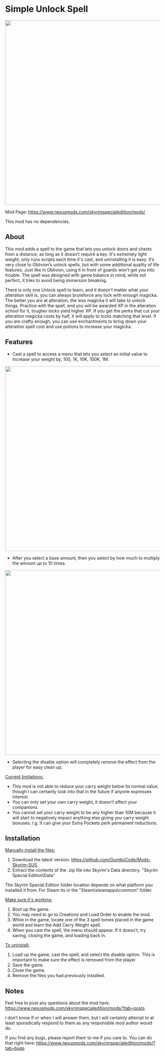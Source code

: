 # Simple Unlock Spell

<img src="" width="600">

Mod Page: https://www.nexusmods.com/skyrimspecialedition/mods/

This mod has no dependencies.

## About

This mod adds a spell to the game that lets you unlock doors and chests from a distance, as long as it doesn’t require a key. It's extremely light weight, only runs scripts each time it's cast, and uninstalling it is easy. It’s very close to Oblivion’s unlock spells, but with some additional quality of life features. Just like in Oblivion, using it in front of guards won't get you into trouble. The spell was designed with game balance in mind, while not perfect, it tries to avoid being immersion breaking.

There is only one Unlock spell to learn, and it doesn’t matter what your alteration skill is, you can always bruteforce any lock with enough magicka. The better you are at alteration, the less magicka it will take to unlock things. Practice with the spell, and you will be awarded XP in the alteration school for it, tougher locks yield higher XP. If you get the perks that cut your alteration magicka costs by half, it will apply to locks matching that level. If you are crafty enough, you can use enchantments to bring down your alteration spell cost and use potions to increase your magicka.

## Features

- Cast a spell to access a menu that lets you select an initial value to increase your weight by, 100, 1K, 10K, 100K, 1M.
<img src="" width="600">

- After you select a base amount, then you select by how much to multiply the amount up to 10 times.
<img src="" width="600">

- Selecting the disable option will completely remove the effect from the player for easy clean up.

<ins>Current limitations:</ins>

- This mod is not able to reduce your carry weight below its normal value, though I can certainly look into that in the future if anyone expresses interest.
- You can only set your own carry weight, it doesn’t affect your companions.
- You cannot set your carry weight to be any higher than 10M because it will start to negatively impact anything else giving you carry weight bonuses. I.g. It can give your Extra Pockets perk permanent reductions.

## Installation

<ins>Manually install the files:</ins>

1. Download the latest version: https://github.com/GumboCode/Mods-Skyrim-SUS
2. Extract the contents of the .zip file into Skyrim's Data directory. "Skyrim Special Edition\Data\"

The Skyrim Special Edition folder location depends on what platform you installed it from. For Steam its in the "Steam\steamapps\common\" folder.

<ins>Make sure it's working:</ins>

1. Boot up the game.
2. You may need to go to Creations and Load Order to enable the mod.
3. While in the game, locate one of the 3 spell tomes placed in the game world and learn the Add Carry Weight spell.
4. When you cast the spell, the menu should appear. If it doesn't, try saving, closing the game, and loading back in.

<ins>To uninstall:</ins>

1. Load up the game, cast the spell, and select the disable option. This is important to make sure the effect is removed from the player.
2. Save the game.
3. Close the game.
4. Remove the files you had previously installed.

## Notes

Feel free to post any questions about the mod here: https://www.nexusmods.com/skyrimspecialedition/mods/?tab=posts

I don’t know if or when I will answer them, but I will certainly attempt to at least sporadically respond to them as any responsible mod author would do.

If you find any bugs, please report them to me if you care to. You can do that right here: https://www.nexusmods.com/skyrimspecialedition/mods/?tab=bugs
